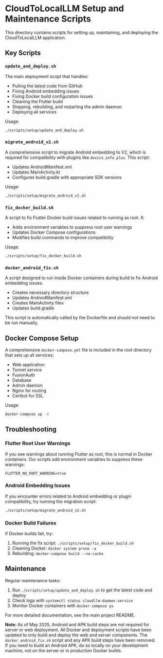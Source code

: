 # CloudToLocalLLM Setup and Maintenance Scripts

This directory contains scripts for setting up, maintaining, and deploying the CloudToLocalLLM application.

## Key Scripts

### `update_and_deploy.sh`

The main deployment script that handles:
- Pulling the latest code from GitHub
- Fixing Android embedding issues
- Fixing Docker build configuration issues
- Cleaning the Flutter build
- Stopping, rebuilding, and restarting the admin daemon
- Deploying all services

Usage:
```bash
./scripts/setup/update_and_deploy.sh
```

### `migrate_android_v2.sh`

A comprehensive script to migrate Android embedding to V2, which is required for compatibility with plugins like `device_info_plus`. This script:
- Updates AndroidManifest.xml
- Updates MainActivity.kt
- Configures build.gradle with appropriate SDK versions

Usage:
```bash
./scripts/setup/migrate_android_v2.sh
```

### `fix_docker_build.sh`

A script to fix Flutter Docker build issues related to running as root. It:
- Adds environment variables to suppress root user warnings
- Updates Docker Compose configurations
- Modifies build commands to improve compatibility

Usage:
```bash
./scripts/setup/fix_docker_build.sh
```

### `docker_android_fix.sh`

A script designed to run inside Docker containers during build to fix Android embedding issues:
- Creates necessary directory structure
- Updates AndroidManifest.xml
- Creates MainActivity files
- Updates build.gradle

This script is automatically called by the Dockerfile and should not need to be run manually.

## Docker Compose Setup

A comprehensive `docker-compose.yml` file is included in the root directory that sets up all services:
- Web application
- Tunnel service
- FusionAuth
- Database
- Admin daemon
- Nginx for routing
- Certbot for SSL

Usage:
```bash
docker-compose up -d
```

## Troubleshooting

### Flutter Root User Warnings

If you see warnings about running Flutter as root, this is normal in Docker containers. Our scripts add environment variables to suppress these warnings:
```
FLUTTER_NO_ROOT_WARNING=true
```

### Android Embedding Issues

If you encounter errors related to Android embedding or plugin compatibility, try running the migration script:
```bash
./scripts/setup/migrate_android_v2.sh
```

### Docker Build Failures

If Docker builds fail, try:
1. Running the fix script: `./scripts/setup/fix_docker_build.sh`
2. Cleaning Docker: `docker system prune -a`
3. Rebuilding: `docker-compose build --no-cache`

## Maintenance

Regular maintenance tasks:
1. Run `./scripts/setup/update_and_deploy.sh` to get the latest code and deploy
2. Check logs with `systemctl status cloudllm-daemon.service`
3. Monitor Docker containers with `docker-compose ps`

For more detailed documentation, see the main project README.

**Note:** As of May 2025, Android and APK build steps are not required for server or web deployment. All Docker and deployment scripts have been updated to only build and deploy the web and server components. The `docker_android_fix.sh` script and any APK build steps have been removed. If you need to build an Android APK, do so locally on your development machine, not on the server or in production Docker builds. 